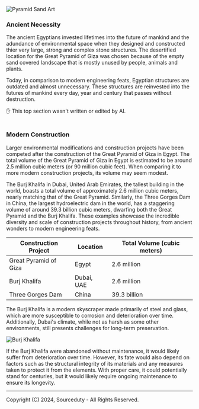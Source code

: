 ![Pyramid Sand Art](https://github.com/sourceduty/Ancient_Egypt/assets/123030236/4e3b32f6-c105-4067-8f24-22de7164e64b)

### Ancient Necessity

The ancient Egyptians invested lifetimes into the future of mankind and the adundance of environmental space when they designed and constructed thier very large, strong and complex stone structures. The desertified location for the Great Pyramid of Giza was chosen because of the empty sand covered landscape that is mostly unused by people, animals and plants. 

Today, in comparison to modern engineering feats, Egyptian structures are outdated and almost unnecessary. These structures are reinvested into the futures of mankind every day, year and century that passes without destruction.

✋ This top section wasn't written or edited by AI.

#
### Modern Construction

Larger environmental modifications and construction projects have been competed after the construction of the Great Pyramid of Giza in Egypt. The total volume of the Great Pyramid of Giza in Egypt is estimated to be around 2.5 million cubic meters (or 90 million cubic feet). When comparing it to more modern construction projects, its volume may seem modest.

The Burj Khalifa in Dubai, United Arab Emirates, the tallest building in the world, boasts a total volume of approximately 2.6 million cubic meters, nearly matching that of the Great Pyramid. Similarly, the Three Gorges Dam in China, the largest hydroelectric dam in the world, has a staggering volume of around 39.3 billion cubic meters, dwarfing both the Great Pyramid and the Burj Khalifa. These examples showcase the incredible diversity and scale of construction projects throughout history, from ancient wonders to modern engineering feats.

| Construction Project      | Location        | Total Volume (cubic meters)  |
|---------------------------|-----------------|------------------------------|
| Great Pyramid of Giza     | Egypt           | 2.6 million                  |
| Burj Khalifa              | Dubai, UAE      | 2.6 million                  |
| Three Gorges Dam          | China           | 39.3 billion                 |

The Burj Khalifa is a modern skyscraper made primarily of steel and glass, which are more susceptible to corrosion and deterioration over time. Additionally, Dubai's climate, while not as harsh as some other environments, still presents challenges for long-term preservation.

![Burj Khalifa](https://github.com/sourceduty/Ancient_Egypt/assets/123030236/2fb8be58-8e7a-4b19-8a6c-b208b9db9ced)

If the Burj Khalifa were abandoned without maintenance, it would likely suffer from deterioration over time. However, its fate would also depend on factors such as the structural integrity of its materials and any measures taken to protect it from the elements. With proper care, it could potentially stand for centuries, but it would likely require ongoing maintenance to ensure its longevity.

***
Copyright (C) 2024, Sourceduty - All Rights Reserved.
